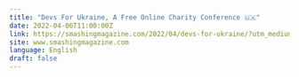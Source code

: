 ```yaml
---
title: "Devs For Ukraine, A Free Online Charity Conference 🇺🇦"
date: 2022-04-06T11:00:00Z
link: https://smashingmagazine.com/2022/04/devs-for-ukraine/?utm_medium=RSS&utm_source=news.12bit.vn
site: www.smashingmagazine.com
language: English
draft: false
---
```

